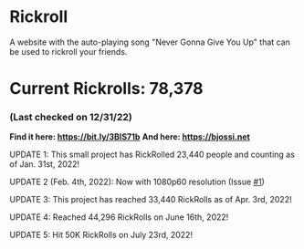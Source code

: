 # Rickroll
A website with the auto-playing song "Never Gonna Give You Up" that can be used to rickroll your friends.

# Current Rickrolls: 78,378
### (Last checked on 12/31/22)

**Find it here: https://bit.ly/3BlS71b**
**And here: https://bjossi.net**

UPDATE 1: This small project has RickRolled 23,440 people and counting as of Jan. 31st, 2022!

UPDATE 2 (Feb. 4th, 2022): Now with 1080p60 resolution (Issue [#1][i1])

UPDATE 3: This project has reached 33,440 RickRolls as of Apr. 3rd, 2022!

UPDATE 4: Reached 44,296 RickRolls on June 16th, 2022!

UPDATE 5: Hit 50K RickRolls on July 23rd, 2022!

[i1]: https://github.com/ShatteredDisk/rickroll/issues/1
